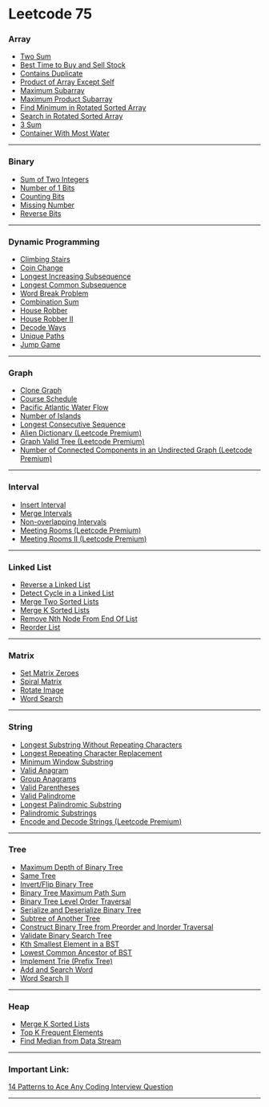 <div class="discuss-markdown-container">
  <h1> Leetcode 75 </h1>

</p><h3>Array</h3>
<ul>
<li><a href="https://leetcode.com/problems/two-sum/">Two Sum</a></li>
<li><a href="https://leetcode.com/problems/best-time-to-buy-and-sell-stock/">Best Time to Buy and Sell Stock</a></li>
<li><a href="https://leetcode.com/problems/contains-duplicate/">Contains Duplicate</a></li>
<li><a href="https://leetcode.com/problems/product-of-array-except-self/">Product of Array Except Self</a></li>
<li><a href="https://leetcode.com/problems/maximum-subarray/">Maximum Subarray</a></li>
<li><a href="https://leetcode.com/problems/maximum-product-subarray/">Maximum Product Subarray</a></li>
<li><a href="https://leetcode.com/problems/find-minimum-in-rotated-sorted-array/">Find Minimum in Rotated Sorted Array</a></li>
<li><a href="https://leetcode.com/problems/search-in-rotated-sorted-array/">Search in Rotated Sorted Array</a></li>
<li><a href="https://leetcode.com/problems/3sum/">3 Sum</a></li>
<li><a href="https://leetcode.com/problems/container-with-most-water/">Container With Most Water</a></li>
</ul>
<hr>
<h3>Binary</h3>
<ul>
<li><a href="https://leetcode.com/problems/sum-of-two-integers/">Sum of Two Integers</a></li>
<li><a href="https://leetcode.com/problems/number-of-1-bits/">Number of 1 Bits</a></li>
<li><a href="https://leetcode.com/problems/counting-bits/">Counting Bits</a></li>
<li><a href="https://leetcode.com/problems/missing-number/">Missing Number</a></li>
<li><a href="https://leetcode.com/problems/reverse-bits/">Reverse Bits</a></li>
</ul>
<hr>
<h3>Dynamic Programming</h3>
<ul>
<li><a href="https://leetcode.com/problems/climbing-stairs/">Climbing Stairs</a></li>
<li><a href="https://leetcode.com/problems/coin-change/">Coin Change</a></li>
<li><a href="https://leetcode.com/problems/longest-increasing-subsequence/">Longest Increasing Subsequence</a></li>
<li><a href="https://leetcode.com/problems/longest-common-subsequence/">Longest Common Subsequence</a></li>
<li><a href="https://leetcode.com/problems/word-break/">Word Break Problem</a></li>
<li><a href="https://leetcode.com/problems/combination-sum-iv/">Combination Sum</a></li>
<li><a href="https://leetcode.com/problems/house-robber/">House Robber</a></li>
<li><a href="https://leetcode.com/problems/house-robber-ii/">House Robber II</a></li>
<li><a href="https://leetcode.com/problems/decode-ways/">Decode Ways</a></li>
<li><a href="https://leetcode.com/problems/unique-paths/">Unique Paths</a></li>
<li><a href="https://leetcode.com/problems/jump-game/">Jump Game</a></li>
</ul>
<hr>
<h3>Graph</h3>
<ul>
<li><a href="https://leetcode.com/problems/clone-graph/">Clone Graph</a></li>
<li><a href="https://leetcode.com/problems/course-schedule/">Course Schedule</a></li>
<li><a href="https://leetcode.com/problems/pacific-atlantic-water-flow/">Pacific Atlantic Water Flow</a></li>
<li><a href="https://leetcode.com/problems/number-of-islands/">Number of Islands</a></li>
<li><a href="https://leetcode.com/problems/longest-consecutive-sequence/">Longest Consecutive Sequence</a></li>
<li><a href="https://leetcode.com/problems/alien-dictionary/">Alien Dictionary (Leetcode Premium)</a></li>
<li><a href="https://leetcode.com/problems/graph-valid-tree/">Graph Valid Tree (Leetcode Premium)</a></li>
<li><a href="https://leetcode.com/problems/number-of-connected-components-in-an-undirected-graph/">Number of Connected Components in an Undirected Graph (Leetcode Premium)</a></li>
</ul>
<hr>
<h3>Interval</h3>
<ul>
<li><a href="https://leetcode.com/problems/insert-interval/">Insert Interval</a></li>
<li><a href="https://leetcode.com/problems/merge-intervals/">Merge Intervals</a></li>
<li><a href="https://leetcode.com/problems/non-overlapping-intervals/">Non-overlapping Intervals</a></li>
<li><a href="https://leetcode.com/problems/meeting-rooms/">Meeting Rooms (Leetcode Premium)</a></li>
<li><a href="https://leetcode.com/problems/meeting-rooms-ii/">Meeting Rooms II (Leetcode Premium)</a></li>
</ul>
<hr>
<h3>Linked List</h3>
<ul>
<li><a href="https://leetcode.com/problems/reverse-linked-list/">Reverse a Linked List</a></li>
<li><a href="https://leetcode.com/problems/linked-list-cycle/">Detect Cycle in a Linked List</a></li>
<li><a href="https://leetcode.com/problems/merge-two-sorted-lists/">Merge Two Sorted Lists</a></li>
<li><a href="https://leetcode.com/problems/merge-k-sorted-lists/">Merge K Sorted Lists</a></li>
<li><a href="https://leetcode.com/problems/remove-nth-node-from-end-of-list/">Remove Nth Node From End Of List</a></li>
<li><a href="https://leetcode.com/problems/reorder-list/">Reorder List</a></li>
</ul>
<hr>
<h3>Matrix</h3>
<ul>
<li><a href="https://leetcode.com/problems/set-matrix-zeroes/">Set Matrix Zeroes</a></li>
<li><a href="https://leetcode.com/problems/spiral-matrix/">Spiral Matrix</a></li>
<li><a href="https://leetcode.com/problems/rotate-image/">Rotate Image</a></li>
<li><a href="https://leetcode.com/problems/word-search/">Word Search</a></li>
</ul>
<hr>
<h3>String</h3>
<ul>
<li><a href="https://leetcode.com/problems/longest-substring-without-repeating-characters/">Longest Substring Without Repeating Characters</a></li>
<li><a href="https://leetcode.com/problems/longest-repeating-character-replacement/">Longest Repeating Character Replacement</a></li>
<li><a href="https://leetcode.com/problems/minimum-window-substring/">Minimum Window Substring</a></li>
<li><a href="https://leetcode.com/problems/valid-anagram/">Valid Anagram</a></li>
<li><a href="https://leetcode.com/problems/group-anagrams/">Group Anagrams</a></li>
<li><a href="https://leetcode.com/problems/valid-parentheses/">Valid Parentheses</a></li>
<li><a href="https://leetcode.com/problems/valid-palindrome/">Valid Palindrome</a></li>
<li><a href="https://leetcode.com/problems/longest-palindromic-substring/">Longest Palindromic Substring</a></li>
<li><a href="https://leetcode.com/problems/palindromic-substrings/">Palindromic Substrings</a></li>
<li><a href="https://leetcode.com/problems/encode-and-decode-strings/">Encode and Decode Strings (Leetcode Premium)</a></li>
</ul>
<hr>
<h3>Tree</h3>
<ul>
<li><a href="https://leetcode.com/problems/maximum-depth-of-binary-tree/">Maximum Depth of Binary Tree</a></li>
<li><a href="https://leetcode.com/problems/same-tree/">Same Tree</a></li>
<li><a href="https://leetcode.com/problems/invert-binary-tree/">Invert/Flip Binary Tree</a></li>
<li><a href="https://leetcode.com/problems/binary-tree-maximum-path-sum/">Binary Tree Maximum Path Sum</a></li>
<li><a href="https://leetcode.com/problems/binary-tree-level-order-traversal/">Binary Tree Level Order Traversal</a></li>
<li><a href="https://leetcode.com/problems/serialize-and-deserialize-binary-tree/">Serialize and Deserialize Binary Tree</a></li>
<li><a href="https://leetcode.com/problems/subtree-of-another-tree/">Subtree of Another Tree</a></li>
<li><a href="https://leetcode.com/problems/construct-binary-tree-from-preorder-and-inorder-traversal/">Construct Binary Tree from Preorder and Inorder Traversal</a></li>
<li><a href="https://leetcode.com/problems/validate-binary-search-tree/">Validate Binary Search Tree</a></li>
<li><a href="https://leetcode.com/problems/kth-smallest-element-in-a-bst/">Kth Smallest Element in a BST</a></li>
<li><a href="https://leetcode.com/problems/lowest-common-ancestor-of-a-binary-search-tree/">Lowest Common Ancestor of BST</a></li>
<li><a href="https://leetcode.com/problems/implement-trie-prefix-tree/">Implement Trie (Prefix Tree)</a></li>
<li><a href="https://leetcode.com/problems/add-and-search-word-data-structure-design/">Add and Search Word</a></li>
<li><a href="https://leetcode.com/problems/word-search-ii/">Word Search II</a></li>
</ul>
<hr>
<h3>Heap</h3>
<ul>
<li><a href="https://leetcode.com/problems/merge-k-sorted-lists/">Merge K Sorted Lists</a></li>
<li><a href="https://leetcode.com/problems/top-k-frequent-elements/">Top K Frequent Elements</a></li>
<li><a href="https://leetcode.com/problems/find-median-from-data-stream/">Find Median from Data Stream</a></li>
</ul>
<hr>
<h3>Important Link:</h3>
<p></p><p><a href="https://hackernoon.com/14-patterns-to-ace-any-coding-interview-question-c5bb3357f6ed" rel="ugc">14 Patterns to Ace Any Coding Interview Question</a></p><p>
</p><hr>
